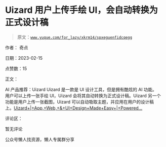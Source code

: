 # Uizard 用户上传手绘 UI，会自动转换为正式设计稿

> 原文：[`www.yuque.com/for_lazy/xkrm14/spxeguenfidcqegg`](https://www.yuque.com/for_lazy/xkrm14/spxeguenfidcqegg)

作者： 奇点

日期：2023-02-15

点赞数：15

正文：

AI 产品推荐：Uizard Uizard 是一款是 UI 设计工具，但是拥有酷炫的 AI 功能。用户可以上传一张手绘 UI，Uizard 会将其自动转换为正式设计稿。Uizard 另一个功能是用户上传一张截图，Uizard 可以自动吸取主题，并应用在用户的设计稿上。[Uizard+|+App,+Web,+&+UI+Design+Made+Easy+|+Powered...](https://uizard.io/)

评论区：

暂无评论

公众号懒人找资源，懒人专属群分享

